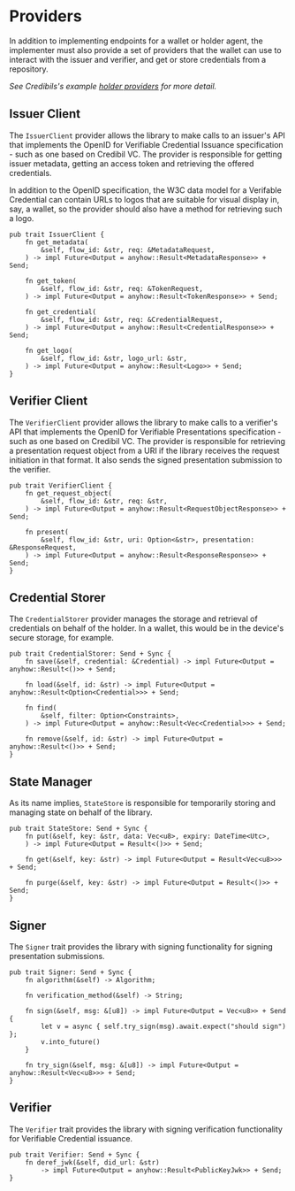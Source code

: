 # Providers

In addition to implementing endpoints for a wallet or holder agent, the implementer must also provide a set of providers that the wallet can use to interact with the issuer and verifier, and get or store credentials from a repository.

_See Credibils's example [holder providers](https://github.com/credibil/vc/blob/main/examples/tauri-wallet/src-tauri/src/provider.rs) for more detail._

## Issuer Client

The `IssuerClient` provider allows the library to make calls to an issuer's API that implements the OpenID for Verifiable Credential Issuance specification - such as one based on Credibil VC. The provider is responsible for getting issuer metadata, getting an access token and retrieving the offered credentials.

In addition to the OpenID specification, the W3C data model for a Verifable Credential can contain URLs to logos that are suitable for visual display in, say, a wallet, so the provider should also have a method for retrieving such a logo.

```rust,ignore
pub trait IssuerClient {
    fn get_metadata(
        &self, flow_id: &str, req: &MetadataRequest,
    ) -> impl Future<Output = anyhow::Result<MetadataResponse>> + Send;

    fn get_token(
        &self, flow_id: &str, req: &TokenRequest,
    ) -> impl Future<Output = anyhow::Result<TokenResponse>> + Send;

    fn get_credential(
        &self, flow_id: &str, req: &CredentialRequest,
    ) -> impl Future<Output = anyhow::Result<CredentialResponse>> + Send;

    fn get_logo(
        &self, flow_id: &str, logo_url: &str,
    ) -> impl Future<Output = anyhow::Result<Logo>> + Send;
}
```

## Verifier Client

The `VerifierClient` provider allows the library to make calls to a verifier's API that implements the OpenID for Verifiable Presentations specification - such as one based on Credibil VC. The provider is responsible for retrieving a presentation request object from a URI if the library receives the request initiation in that format. It also sends the signed presentation submission to the verifier.

```rust,ignore
pub trait VerifierClient {
    fn get_request_object(
        &self, flow_id: &str, req: &str,
    ) -> impl Future<Output = anyhow::Result<RequestObjectResponse>> + Send;

    fn present(
        &self, flow_id: &str, uri: Option<&str>, presentation: &ResponseRequest,
    ) -> impl Future<Output = anyhow::Result<ResponseResponse>> + Send;
}
```

## Credential Storer

The `CredentialStorer` provider manages the storage and retrieval of credentials on behalf of the holder. In a wallet, this would be in the device's secure storage, for example.

```rust,ignore
pub trait CredentialStorer: Send + Sync {
    fn save(&self, credential: &Credential) -> impl Future<Output = anyhow::Result<()>> + Send;

    fn load(&self, id: &str) -> impl Future<Output = anyhow::Result<Option<Credential>>> + Send;

    fn find(
        &self, filter: Option<Constraints>,
    ) -> impl Future<Output = anyhow::Result<Vec<Credential>>> + Send;

    fn remove(&self, id: &str) -> impl Future<Output = anyhow::Result<()>> + Send;
}
```

## State Manager

As its name implies, `StateStore` is responsible for temporarily storing and managing state on behalf of the library.

```rust,ignore
pub trait StateStore: Send + Sync {
    fn put(&self, key: &str, data: Vec<u8>, expiry: DateTime<Utc>,
    ) -> impl Future<Output = Result<()>> + Send;

    fn get(&self, key: &str) -> impl Future<Output = Result<Vec<u8>>> + Send;

    fn purge(&self, key: &str) -> impl Future<Output = Result<()>> + Send;
}
```

## Signer

The `Signer` trait provides the library with signing functionality for signing presentation submissions.

```rust,ignore
pub trait Signer: Send + Sync {
    fn algorithm(&self) -> Algorithm;

    fn verification_method(&self) -> String;

    fn sign(&self, msg: &[u8]) -> impl Future<Output = Vec<u8>> + Send {
        let v = async { self.try_sign(msg).await.expect("should sign") };
        v.into_future()
    }

    fn try_sign(&self, msg: &[u8]) -> impl Future<Output = anyhow::Result<Vec<u8>>> + Send;
}
```

## Verifier

The `Verifier` trait provides the library with signing verification functionality for Verifiable Credential issuance.

```rust,ignore
pub trait Verifier: Send + Sync {
    fn deref_jwk(&self, did_url: &str)
        -> impl Future<Output = anyhow::Result<PublicKeyJwk>> + Send;
}
```
